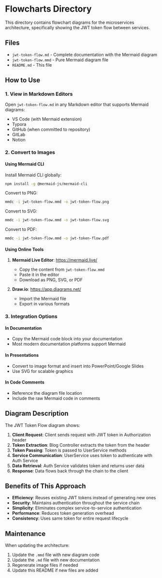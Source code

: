 # Flowcharts Directory

This directory contains flowchart diagrams for the microservices architecture, specifically showing the JWT token flow between services.

## Files

- `jwt-token-flow.md` - Complete documentation with the Mermaid diagram
- `jwt-token-flow.mmd` - Pure Mermaid diagram file
- `README.md` - This file

## How to Use

### 1. View in Markdown Editors

Open `jwt-token-flow.md` in any Markdown editor that supports Mermaid diagrams:
- VS Code (with Mermaid extension)
- Typora
- GitHub (when committed to repository)
- GitLab
- Notion

### 2. Convert to Images

#### Using Mermaid CLI

Install Mermaid CLI globally:
```bash
npm install -g @mermaid-js/mermaid-cli
```

Convert to PNG:
```bash
mmdc -i jwt-token-flow.mmd -o jwt-token-flow.png
```

Convert to SVG:
```bash
mmdc -i jwt-token-flow.mmd -o jwt-token-flow.svg
```

Convert to PDF:
```bash
mmdc -i jwt-token-flow.mmd -o jwt-token-flow.pdf
```

#### Using Online Tools

1. **Mermaid Live Editor**: https://mermaid.live/
   - Copy the content from `jwt-token-flow.mmd`
   - Paste it in the editor
   - Download as PNG, SVG, or PDF

2. **Draw.io**: https://app.diagrams.net/
   - Import the Mermaid file
   - Export in various formats

### 3. Integration Options

#### In Documentation
- Copy the Mermaid code block into your documentation
- Most modern documentation platforms support Mermaid

#### In Presentations
- Convert to image format and insert into PowerPoint/Google Slides
- Use SVG for scalable graphics

#### In Code Comments
- Reference the diagram file location
- Include the raw Mermaid code in comments

## Diagram Description

The JWT Token Flow diagram shows:

1. **Client Request**: Client sends request with JWT token in Authorization header
2. **Token Extraction**: Blog Controller extracts the token from the header
3. **Token Passing**: Token is passed to UserService methods
4. **Service Communication**: UserService uses token to authenticate with Auth Service
5. **Data Retrieval**: Auth Service validates token and returns user data
6. **Response**: Data flows back through the chain to the client

## Benefits of This Approach

- **Efficiency**: Reuses existing JWT tokens instead of generating new ones
- **Security**: Maintains authentication throughout the service chain
- **Simplicity**: Eliminates complex service-to-service authentication
- **Performance**: Reduces token generation overhead
- **Consistency**: Uses same token for entire request lifecycle

## Maintenance

When updating the architecture:
1. Update the `.mmd` file with new diagram code
2. Update the `.md` file with new documentation
3. Regenerate image files if needed
4. Update this README if new files are added 